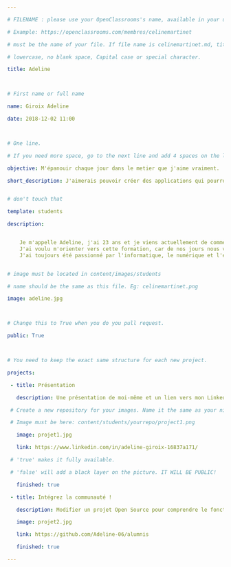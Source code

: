 ```yaml
---

# FILENAME : please use your OpenClassrooms's name, available in your url.

# Example: https://openclassrooms.com/membres/celinemartinet

# must be the name of your file. If file name is celinemartinet.md, title is celinemartinet.

# lowercase, no blank space, Capital case or special character.

title: Adeline



# First name or full name

name: Giroix Adeline

date: 2018-12-02 11:00



# One line.

# If you need more space, go to the next line and add 4 spaces on the left, as in 'description'.

objective: M'épanouir chaque jour dans le metier que j'aime vraiment.

short_description: J'aimerais pouvoir créer des applications qui pourront être utiles pour les personnes dans leurs quotidiens.


# don't touch that

template: students

description:


    Je m'appelle Adeline, j'ai 23 ans et je viens actuellement de commencer le parcour de développeur d'application IOS.
    J'ai voulu m'orienter vers cette formation, car de nos jours nous vivons dans un monde ou le numérique nous entoure.
    J'ai toujours été passionné par l'informatique, le numérique et l'evolution dans ce métier.


# image must be located in content/images/students

# name should be the same as this file. Eg: celinemartinet.png

image: adeline.jpg



# Change this to True when you do you pull request.

public: True



# You need to keep the exact same structure for each new project.

projects:

 - title: Présentation

   description: Une présentation de moi-même et un lien vers mon LinkedIn.

 # Create a new repository for your images. Name it the same as your nickname and profile picture.

 # Image must be here: content/students/yourrepo/project1.png

   image: projet1.jpg

   link: https://www.linkedin.com/in/adeline-giroix-16837a171/

 # 'true' makes it fully available.

 # 'false' will add a black layer on the picture. IT WILL BE PUBLIC!

   finished: true

 - title: Intégrez la communauté !

   description: Modifier un projet Open Source pour comprendre le fonctionnement de Git, de Github et des pull requests.

   image: projet2.jpg

   link: https://github.com/Adeline-06/alumnis

   finished: true

---
```

